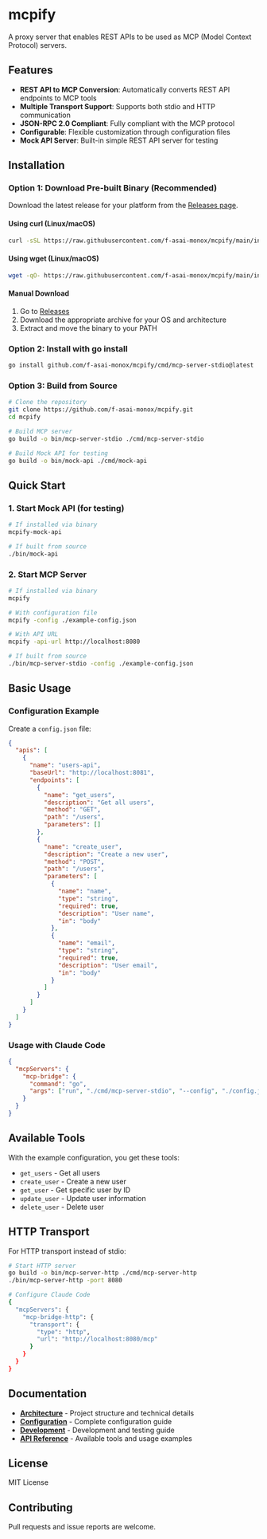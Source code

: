 # mcpify

A proxy server that enables REST APIs to be used as MCP (Model Context Protocol) servers.

## Features

- **REST API to MCP Conversion**: Automatically converts REST API endpoints to MCP tools
- **Multiple Transport Support**: Supports both stdio and HTTP communication
- **JSON-RPC 2.0 Compliant**: Fully compliant with the MCP protocol
- **Configurable**: Flexible customization through configuration files
- **Mock API Server**: Built-in simple REST API server for testing

## Installation

### Option 1: Download Pre-built Binary (Recommended)

Download the latest release for your platform from the [Releases page](https://github.com/f-asai-monox/mcpify/releases).

#### Using curl (Linux/macOS)
```bash
curl -sSL https://raw.githubusercontent.com/f-asai-monox/mcpify/main/install.sh | bash
```

#### Using wget (Linux/macOS)
```bash
wget -qO- https://raw.githubusercontent.com/f-asai-monox/mcpify/main/install.sh | bash
```

#### Manual Download
1. Go to [Releases](https://github.com/f-asai-monox/mcpify/releases)
2. Download the appropriate archive for your OS and architecture
3. Extract and move the binary to your PATH

### Option 2: Install with go install
```bash
go install github.com/f-asai-monox/mcpify/cmd/mcp-server-stdio@latest
```

### Option 3: Build from Source
```bash
# Clone the repository
git clone https://github.com/f-asai-monox/mcpify.git
cd mcpify

# Build MCP server
go build -o bin/mcp-server-stdio ./cmd/mcp-server-stdio

# Build Mock API for testing
go build -o bin/mock-api ./cmd/mock-api
```

## Quick Start

### 1. Start Mock API (for testing)
```bash
# If installed via binary
mcpify-mock-api

# If built from source
./bin/mock-api
```

### 2. Start MCP Server
```bash
# If installed via binary
mcpify

# With configuration file
mcpify -config ./example-config.json

# With API URL
mcpify -api-url http://localhost:8080

# If built from source
./bin/mcp-server-stdio -config ./example-config.json
```

## Basic Usage

### Configuration Example
Create a `config.json` file:

```json
{
  "apis": [
    {
      "name": "users-api",
      "baseUrl": "http://localhost:8081",
      "endpoints": [
        {
          "name": "get_users",
          "description": "Get all users",
          "method": "GET",
          "path": "/users",
          "parameters": []
        },
        {
          "name": "create_user",
          "description": "Create a new user",
          "method": "POST",
          "path": "/users",
          "parameters": [
            {
              "name": "name",
              "type": "string",
              "required": true,
              "description": "User name",
              "in": "body"
            },
            {
              "name": "email",
              "type": "string",
              "required": true,
              "description": "User email",
              "in": "body"
            }
          ]
        }
      ]
    }
  ]
}
```

### Usage with Claude Code
```json
{
  "mcpServers": {
    "mcp-bridge": {
      "command": "go",
      "args": ["run", "./cmd/mcp-server-stdio", "--config", "./config.json"]
    }
  }
}
```

## Available Tools

With the example configuration, you get these tools:
- `get_users` - Get all users
- `create_user` - Create a new user
- `get_user` - Get specific user by ID
- `update_user` - Update user information
- `delete_user` - Delete user

## HTTP Transport

For HTTP transport instead of stdio:

```bash
# Start HTTP server
go build -o bin/mcp-server-http ./cmd/mcp-server-http
./bin/mcp-server-http -port 8080

# Configure Claude Code
{
  "mcpServers": {
    "mcp-bridge-http": {
      "transport": {
        "type": "http",
        "url": "http://localhost:8080/mcp"
      }
    }
  }
}
```

## Documentation

- **[Architecture](docs/ARCHITECTURE.md)** - Project structure and technical details
- **[Configuration](docs/CONFIGURATION.md)** - Complete configuration guide
- **[Development](docs/DEVELOPMENT.md)** - Development and testing guide
- **[API Reference](docs/API-REFERENCE.md)** - Available tools and usage examples

## License

MIT License

## Contributing

Pull requests and issue reports are welcome.